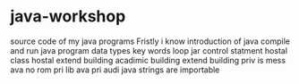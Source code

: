 # java-workshop
source code of my java programs
Fristly i know introduction of java 
compile and run java program
data types
key words 
loop
jar
control statment
 hostal class 
 hostal extend building 
acadimic building extend building     priv is mess ava 
no rom
pri lib ava 
pri audi 
java strings are importable 